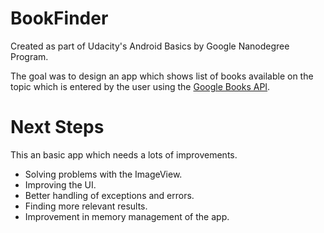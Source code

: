 # BookFinder
Created as part of Udacity's Android Basics by Google Nanodegree Program.

The goal was to design an app which shows list of books available on the topic which is entered by the user using the [Google Books API](https://developers.google.com/books/docs/v1/using).

# Next Steps
This an basic app which needs a lots of improvements.

- Solving problems with the ImageView.
- Improving the UI.
- Better handling of exceptions and errors.
- Finding more relevant results.
- Improvement in memory management of the app.
